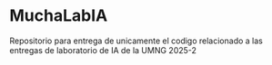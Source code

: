 # MuchaLabIA

Repositorio para entrega de unicamente el codigo relacionado a las entregas de laboratorio de IA de la UMNG 2025-2
